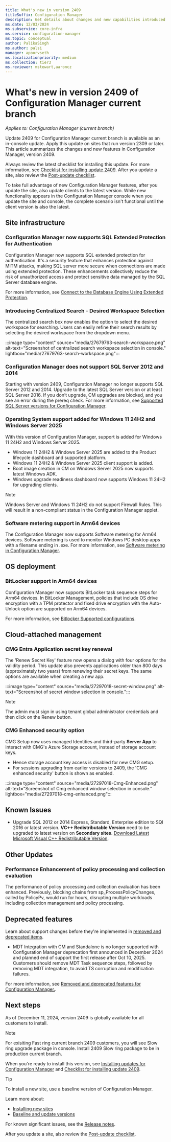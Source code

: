 ```yaml
---
title: What's new in version 2409
titleSuffix: Configuration Manager
description: Get details about changes and new capabilities introduced in version 2409 of Configuration Manager current branch.
ms.date: 12/03/2024
ms.subservice: core-infra
ms.service: configuration-manager
ms.topic: conceptual
author: PalikaSingh
ms.author: palsi
manager: apoorvseth
ms.localizationpriority: medium
ms.collection: tier3
ms.reviewer: mstewart,aaroncz 
---
```


# What's new in version 2409 of Configuration Manager current branch

*Applies to: Configuration Manager (current branch)*

Update 2409 for Configuration Manager current branch is available as an in-console update. Apply this update on sites that run version 2309 or later. <!--When installing a new site, it will also be available as a [baseline version](../../servers/manage/updates.md#bkmk_note1) soon after global availability.--> This article summarizes the changes and new features in Configuration Manager, version 2409.
                                                                                                                                                                                                                                                                                                                          
Always review the latest checklist for installing this update. For more information, see [Checklist for installing update 2409](../../servers/manage/checklist-for-installing-update-2409.md). After you update a site, also review the [Post-update checklist](../../servers/manage/checklist-for-installing-update-2409.md#post-update-checklist).

To take full advantage of new Configuration Manager features, after you update the site, also update clients to the latest version. While new functionality appears in the Configuration Manager console when you update the site and console, the complete scenario isn't functional until the client version is also the latest.

## Site infrastructure
<!--24501008-->
### Configuration Manager now supports SQL Extended Protection for Authentication

Configuration Manager now supports SQL extended protection for authentication. It's a security feature that enhances protection against MITM attacks, making SQL server more secure when connections are made using extended protection. These enhancements collectively reduce the risk of unauthorized access and protect sensitive data managed by the SQL Server database engine. 

For more information, see [Connect to the Database Engine Using Extended Protection](/sql/database-engine/configure-windows/connect-to-the-database-engine-using-extended-protection).

###  Introducing Centralized Search - Desired Workspace Selection
<!--27679763-->
The centralized search box now enables the option to select the desired workspace for searching. Users can easily refine their search results by selecting the desired workspace from the dropdown menu.

:::image type="content" source="media/27679763-search-workspace.png" alt-text="Screenshot of centralized search workspace selection in console." lightbox="media/27679763-search-workspace.png":::

### Configuration Manager does not support SQL Server 2012 and 2014

Starting with version 2409, Configuration Manager no longer supports SQL Server 2012 and 2014. Upgrade to the latest SQL Server version or at least SQL Server 2016. If you don’t upgrade, CM upgrades are blocked, and you see an error during the prereq check. For more information, see [Supported SQL Server versions for Configuration Manager](../configs/support-for-sql-server-versions.md).

<!--## Software updates-->

### Operating System support added for Windows 11 24H2 and Windows Server 2025

With this version of Configuration Manager, support is added for Windows 11 24H2 and Windows Server 2025.
 - Windows 11 24H2 & Windows Server 2025 are added to the Product lifecycle dashboard and supported platform.
 - Windows 11 24H2 & Windows Server 2025 client support is added.
 - Boot image creation in CM on Windows Server 2025 now supports latest Windows ADK.
 - Windows upgrade readiness dashboard now supports Windows 11 24H2 for upgrading clients.
   
>[!NOTE]
>Windows Server and Windows 11 24H2 do not support Firewall Rules. This will result in a non-compliant status in the Configuration Manager applet.


### Software metering support in Arm64 devices

The Configuration Manager now supports Software metering for Arm64 devices. Software metering is used to monitor Windows PC desktop apps with a filename ending in .exe. For more information, see [Software metering in Configuration Manager](../../../apps/deploy-use/monitor-app-usage-with-software-metering.md).


## OS deployment

### BitLocker support in Arm64 devices

Configuration Manager now supports BitLocker task sequence steps for Arm64 devices. In BitLocker Management, policies that include OS drive encryption with a TPM protector and fixed drive encryption with the Auto-Unlock option are supported on Arm64 devices.

For more information, see [Bitlocker Supported configurations](../../../protect/plan-design/bitlocker-management.md#supported-configurations).

## Cloud-attached management

### CMG Entra Application secret key renewal  

The 'Renew Secret Key' feature now opens a dialog with four options for the validity period. This update also prevents applications older than 800 days (approximately two years) from renewing their secret keys. The same options are available when creating a new app. 

:::image type="content" source="media/27297018-secret-window.png" alt-text="Screenshot of secret window selection in console.":::

>[!NOTE]
>The admin must sign in using tenant global administrator credentials and then click on the Renew button.

### CMG Enhanced security option

CMG Setup now uses managed Identities and third-party **Server App** to interact with CMG's Azure Storage account, instead of storage account keys. 

 - Hence storage account key access is disabled for new CMG setup.
 - For sessions upgrading from earlier versions to 2409, the 'CMG enhanced security' button is shown as enabled.

 :::image type="content" source="media/27297018-Cmg-Enhanced.png" alt-text="Screenshot of Cmg enhanced window selection in console." lightbox="media/27297018-cmg-enhanced.png":::

## Known Issues

 - Upgrade SQL 2012 or 2014 Express, Standard, Enterprise edition to SQl 2016 or latest version. **VC++ Redistributable Version** need to be upgraded to latest version on **Secondary sites**. [Download Latest Microsoft Visual C++ Redistributable Version](https://aka.ms/vs/17/release/vc_redist.x64.exe).

## Other Updates

### Performance Enhancement of policy processing and collection evaluation

The performance of policy processing and collection evaluation has been enhanced. Previously, blocking chains from sp_ProcessPolicyChanges, called by PolicyPv, would run for hours, disrupting multiple workloads including collection management and policy processing.

## Deprecated features

Learn about support changes before they're implemented in [removed and deprecated items](deprecated/removed-and-deprecated.md).

 - MDT Integration with CM and Standalone is no longer supported with Configuration Manager deprecation first announced in December 2024 and planned end of support the first release after Oct 10, 2025. Customers should remove MDT Task sequence steps, followed by removing MDT integration, to avoid TS corruption and modification failures. 

For more information, see [Removed and deprecated features for Configuration Manager.](deprecated/removed-and-deprecated-cmfeatures.md).

<!--#### Improvements to Bitlocker-->

## Next steps
<!--At this time, version 2409 is released for the early update ring. To install this update, you need to opt in. For more information, see [Early update ring](../../servers/manage/checklist-for-installing-update-2409.md#early-update-ring).-->

As of December 11, 2024, version 2409 is globally available for all customers to install.

>[!NOTE]
>For exisiting Fast ring current branch 2409 customers, you will see Slow ring upgrade package in console. Install 2409 Slow ring package to be in production current branch.

When you're ready to install this version, see [Installing updates for Configuration Manager](../../servers/manage/updates.md) and [Checklist for installing update 2409](../../servers/manage/checklist-for-installing-update-2409.md).

> [!TIP]
> To install a new site, use a baseline version of Configuration Manager.
>
> Learn more about:
>
> - [Installing new sites](../../servers/deploy/install/installing-sites.md)
> - [Baseline and update versions](../../servers/manage/updates.md#bkmk_Baselines)

For known significant issues, see the [Release notes](../../servers/deploy/install/release-notes.md).

After you update a site, also review the [Post-update checklist](../../servers/manage/checklist-for-installing-update-2409.md#post-update-checklist).
